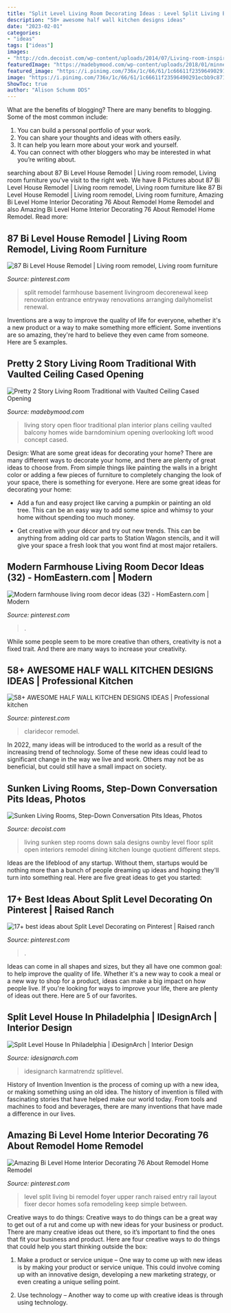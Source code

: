 ```yaml
---
title: "Split Level Living Room Decorating Ideas : Level Split Living Bi Remodel Foyer Upper Ranch Raised Entry Rail Layout Fixer Decor Homes Sofa Remodeling Keep Simple Between"
description: "58+ awesome half wall kitchen designs ideas"
date: "2023-02-01"
categories:
- "ideas"
tags: ["ideas"]
images:
- "http://cdn.decoist.com/wp-content/uploads/2014/07/Living-room-inspired-by-the-Hawaiian-theme.jpg"
featuredImage: "https://madebymood.com/wp-content/uploads/2018/01/minneapolis-2-story-living-room-with-traditional-semi-and-entrance-balcony.jpg"
featured_image: "https://i.pinimg.com/736x/1c/66/61/1c66611f23596490291ecbb9c8718701.jpg"
image: "https://i.pinimg.com/736x/1c/66/61/1c66611f23596490291ecbb9c8718701.jpg"
ShowToc: true
author: "Alison Schumm DDS"
---
```



What are the benefits of blogging?
There are many benefits to blogging. Some of the most common include: 
1. You can build a personal portfolio of your work. 
2. You can share your thoughts and ideas with others easily. 
3. It can help you learn more about your work and yourself. 
4. You can connect with other bloggers who may be interested in what you’re writing about. 

	

		
searching about 87 Bi Level House Remodel | Living room remodel, Living room furniture you've visit to the right web. We have 8 Pictures about 87 Bi Level House Remodel | Living room remodel, Living room furniture like 87 Bi Level House Remodel | Living room remodel, Living room furniture, Amazing Bi Level Home Interior Decorating 76 About Remodel Home Remodel and also Amazing Bi Level Home Interior Decorating 76 About Remodel Home Remodel. Read more:
		
    
## 87 Bi Level House Remodel | Living Room Remodel, Living Room Furniture

<img loading=lazy src="https://i.pinimg.com/736x/22/15/a5/2215a5e711c3af0edfb22325b23445cf.jpg" onerror="this.onerror=null;this.src='https://tse2.mm.bing.net/th?id=OIP.7KYvOcTbZZzq-qkJ0NoJ5wHaFI&amp;pid=15.1';" alt="87 Bi Level House Remodel | Living room remodel, Living room furniture">

_Source: pinterest.com_

>split remodel farmhouse basement livingroom decorenewal keep renovation entrance entryway renovations arranging dailyhomelist renewal. 

	

Inventions are a way to improve the quality of life for everyone, whether it's a new product or a way to make something more efficient. Some inventions are so amazing, they're hard to believe they even came from someone. Here are 5 examples.

    
## Pretty 2 Story Living Room Traditional With Vaulted Ceiling Cased Opening

<img loading=lazy src="https://madebymood.com/wp-content/uploads/2018/01/minneapolis-2-story-living-room-with-traditional-semi-and-entrance-balcony.jpg" onerror="this.onerror=null;this.src='https://tse2.mm.bing.net/th?id=OIP.8YKchdkgEXJnYxjo3zE9LwHaE8&amp;pid=15.1';" alt="Pretty 2 Story Living Room Traditional with Vaulted Ceiling Cased Opening">

_Source: madebymood.com_

>living story open floor traditional plan interior plans ceiling vaulted balcony homes wide barndominium opening overlooking loft wood concept cased. 

	

Design: What are some great ideas for decorating your home?
There are many different ways to decorate your home, and there are plenty of great ideas to choose from. From simple things like painting the walls in a bright color or adding a few pieces of furniture to completely changing the look of your space, there is something for everyone. Here are some great ideas for decorating your home: 
- Add a fun and easy project like carving a pumpkin or painting an old tree. This can be an easy way to add some spice and whimsy to your home without spending too much money. 

- Get creative with your décor and try out new trends. This can be anything from adding old car parts to Station Wagon stencils, and it will give your space a fresh look that you wont find at most major retailers.

    
## Modern Farmhouse Living Room Decor Ideas (32) - HomEastern.com | Modern

<img loading=lazy src="https://i.pinimg.com/736x/b9/4f/2a/b94f2afb8b039f44db379b699cbc9cae.jpg" onerror="this.onerror=null;this.src='https://tse4.mm.bing.net/th?id=OIP.1WcdHKB2UTRCdzkpkWzW0AHaJ2&amp;pid=15.1';" alt="Modern farmhouse living room decor ideas (32) - HomEastern.com | Modern">

_Source: pinterest.com_

>. 

	

While some people seem to be more creative than others, creativity is not a fixed trait. And there are many ways to increase your creativity.

    
## 58+ AWESOME HALF WALL KITCHEN DESIGNS IDEAS | Professional Kitchen

<img loading=lazy src="https://i.pinimg.com/736x/f3/e6/e3/f3e6e3fcaa73b0640d15e471b462fc5d.jpg" onerror="this.onerror=null;this.src='https://tse1.mm.bing.net/th?id=OIP.0vFgO-Iplb8RTsH8f5DuVgHaJQ&amp;pid=15.1';" alt="58+ AWESOME HALF WALL KITCHEN DESIGNS IDEAS | Professional kitchen">

_Source: pinterest.com_

>claridecor remodel. 

	

In 2022, many ideas will be introduced to the world as a result of the increasing trend of technology. Some of these new ideas could lead to significant change in the way we live and work. Others may not be as beneficial, but could still have a small impact on society.

    
## Sunken Living Rooms, Step-Down Conversation Pits Ideas, Photos

<img loading=lazy src="http://cdn.decoist.com/wp-content/uploads/2014/07/Living-room-inspired-by-the-Hawaiian-theme.jpg" onerror="this.onerror=null;this.src='https://tse2.mm.bing.net/th?id=OIP.NCWr7PspG-iEn7WnEn4XvgHaEw&amp;pid=15.1';" alt="Sunken Living Rooms, Step-Down Conversation Pits Ideas, Photos">

_Source: decoist.com_

>living sunken step rooms down sala designs ownby level floor split open interiors remodel dining kitchen lounge quotient different steps. 

	

Ideas are the lifeblood of any startup. Without them, startups would be nothing more than a bunch of people dreaming up ideas and hoping they'll turn into something real. Here are five great ideas to get you started: 

    
## 17+ Best Ideas About Split Level Decorating On Pinterest | Raised Ranch

<img loading=lazy src="https://i.pinimg.com/736x/1c/66/61/1c66611f23596490291ecbb9c8718701.jpg" onerror="this.onerror=null;this.src='https://tse3.mm.bing.net/th?id=OIP.Wssb7A7jxUsl-g2bHFYiFgHaJ4&amp;pid=15.1';" alt="17+ best ideas about Split Level Decorating on Pinterest | Raised ranch">

_Source: pinterest.com_

>. 

	

Ideas can come in all shapes and sizes, but they all have one common goal: to help improve the quality of life. Whether it's a new way to cook a meal or a new way to shop for a product, ideas can make a big impact on how people live. If you're looking for ways to improve your life, there are plenty of ideas out there. Here are 5 of our favorites.

    
## Split Level House In Philadelphia | IDesignArch | Interior Design

<img loading=lazy src="https://www.idesignarch.com/wp-content/uploads/Split-Level-House_6.jpg" onerror="this.onerror=null;this.src='https://tse2.mm.bing.net/th?id=OIP.Md-zvSeQfodpi2Jzr-C2_gHaFo&amp;pid=15.1';" alt="Split Level House In Philadelphia | iDesignArch | Interior Design">

_Source: idesignarch.com_

>idesignarch karmatrendz splitlevel. 

	

History of Invention
Invention is the process of coming up with a new idea, or making something using an old idea. The history of invention is filled with fascinating stories that have helped make our world today. From tools and machines to food and beverages, there are many inventions that have made a difference in our lives.

    
## Amazing Bi Level Home Interior Decorating 76 About Remodel Home Remodel

<img loading=lazy src="https://i.pinimg.com/736x/fa/70/fc/fa70fcdf49740cffb9923245fc1a7110.jpg" onerror="this.onerror=null;this.src='https://tse2.mm.bing.net/th?id=OIP.kOAW2Ebgn60ke2qv1PABbQHaFj&amp;pid=15.1';" alt="Amazing Bi Level Home Interior Decorating 76 About Remodel Home Remodel">

_Source: pinterest.com_

>level split living bi remodel foyer upper ranch raised entry rail layout fixer decor homes sofa remodeling keep simple between. 

	

Creative ways to do things:
Creative ways to do things can be a great way to get out of a rut and come up with new ideas for your business or product. There are many creative ideas out there, so it’s important to find the ones that fit your business and product. Here are four creative ways to do things that could help you start thinking outside the box:
1. Make a product or service unique – One way to come up with new ideas is by making your product or service unique. This could involve coming up with an innovative design, developing a new marketing strategy, or even creating a unique selling point.

2. Use technology – Another way to come up with creative ideas is through using technology.

